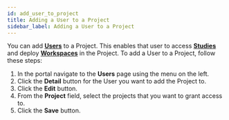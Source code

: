```yaml
---
id: add_user_to_project
title: Adding a User to a Project
sidebar_label: Adding a User to a Project
---
```


You can add [**Users**](../../users/introduction.md) to a Project. This enables that user to access [**Studies**](../../../common/studies/introduction.md) and deploy [**Workspaces**](../../../common/workspaces/introduction.md) in the Project. To add a User to a Project, follow these steps:

1. In the portal navigate to the **Users** page using the menu on the left.
2. Click the **Detail** button for the User you want to add the Project to.
3. Click the **Edit** button.
4. From the **Project** field, select the projects that you want to grant access to.
5. Click the **Save** button.
